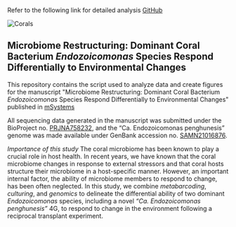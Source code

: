 Refer to  the following link for detailed analysis [GitHub](https://kshitijtandon.github.io/Endozoicomonas-species-dynamics/)
 
![Corals](docs/Coral_Taiwan.png)

## Microbiome Restructuring: Dominant Coral Bacterium _Endozoicomonas_ Species Respond Differentially to Environmental Changes

This repository contains the script used to analyze data and create figures for the manuscript "Microbiome Restructuring: Dominant Coral Bacterium _Endozoicomonas_ Species Respond Differentially to Environmental Changes" published in [mSystems](https://journals.asm.org/doi/10.1128/msystems.00359-22)

All sequencing data generated in the manuscript was submitted under the BioProject no. [PRJNA758232](https://www.ncbi.nlm.nih.gov/bioproject/PRJNA758232), and the “Ca. Endozoicomonas penghunesis” genome was made available under GenBank accession no. [SAMN21016876](https://www.ncbi.nlm.nih.gov/biosample/SAMN21016876/).

*Importance of this study* The coral microbiome has been known to play a crucial role in host health. In recent years, we have known that the coral microbiome changes in response to external stressors and that coral hosts structure their microbiome in a host-specific manner. However, an important internal factor, the ability of microbiome members to respond to change, has been often neglected. In this study, we combine *_metabarcoding_*, *_culturing_*, and *_genomics_* to delineate the differential ability of two dominant _Endozoicomonas_ species, including a novel *“Ca. Endozoicomonas penghunesis”* 4G, to respond to change in the environment following a reciprocal transplant experiment.